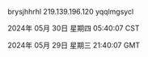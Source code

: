 brysjhhrhl 219.139.196.120 yqqlmgsycl

2024年 05月 30日 星期四 05:40:07 CST

2024年 05月 29日 星期三 21:40:07 GMT
